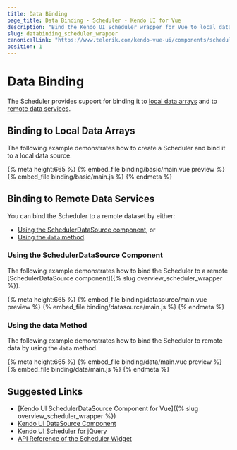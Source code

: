 ```yaml
---
title: Data Binding
page_title: Data Binding - Scheduler - Kendo UI for Vue
description: "Bind the Kendo UI Scheduler wrapper for Vue to local data arrays or remote data services."
slug: databinding_scheduler_wrapper
canonicalLink: "https://www.telerik.com/kendo-vue-ui/components/scheduler/data-binding/"
position: 1
---
```


<div><WrapperBanner link="/kendo-vue-ui/components/scheduler/data-binding"></WrapperBanner></div> 

# Data Binding

The Scheduler provides support for binding it to [local data arrays](#toc-binding-to-local-data-arrays) and to [remote data services](#toc-binding-to-remote-data-services).

## Binding to Local Data Arrays

The following example demonstrates how to create a Scheduler and bind it to a local data source.

{% meta height:665 %}
{% embed_file binding/basic/main.vue preview %}
{% embed_file binding/basic/main.js %}
{% endmeta %}

## Binding to Remote Data Services

You can bind the Scheduler to a remote dataset by either:
* [Using the SchedulerDataSource component](#toc-using-the-schedulerdatasource-component), or
* [Using the `data` method](#toc-using-the-data-method).

### Using the SchedulerDataSource Component

The following example demonstrates how to bind the Scheduler to a remote [SchedulerDataSource component]({% slug overview_scheduler_wrapper %}).

{% meta height:665 %}
{% embed_file binding/datasource/main.vue preview %}
{% embed_file binding/datasource/main.js %}
{% endmeta %}

### Using the data Method

The following example demonstrates how to bind the Scheduler to remote data by using the `data` method.

{% meta height:665 %}
{% embed_file binding/data/main.vue preview %}
{% embed_file binding/data/main.js %}
{% endmeta %}

## Suggested Links

* [Kendo UI SchedulerDataSource Component for Vue]({% slug overview_scheduler_wrapper %})
* [Kendo UI DataSource Component](https://docs.telerik.com/kendo-ui/api/javascript/data/datasource)
* [Kendo UI Scheduler for jQuery](https://docs.telerik.com/kendo-ui/controls/scheduling/scheduler/overview)
* [API Reference of the Scheduler Widget](https://docs.telerik.com/kendo-ui/api/javascript/ui/scheduler)
